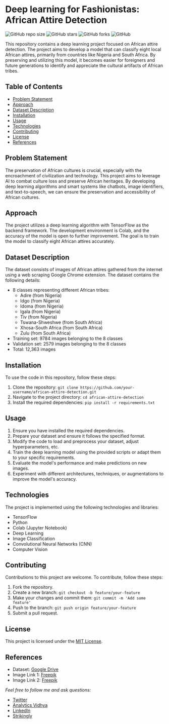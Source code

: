 # Deep learning for Fashionistas: African Attire Detection

![GitHub repo size](https://img.shields.io/github/repo-size/inuwamobarak/african_attire_detector)
![GitHub stars](https://img.shields.io/github/stars/inuwamobarak/african_attire_detector?style=social)
![GitHub forks](https://img.shields.io/github/forks/inuwamobarak/african_attire_detector?style=social)
![GitHub](https://img.shields.io/github/license/inuwamobarak/african_attire_detector)

This repository contains a deep learning project focused on African attire detection. The project aims to develop a model that can classify eight local African attires, primarily from countries like Nigeria and South Africa. By preserving and utilizing this model, it becomes easier for foreigners and future generations to identify and appreciate the cultural artifacts of African tribes.

## Table of Contents
- [Problem Statement](#problem-statement)
- [Approach](#approach)
- [Dataset Description](#dataset-description)
- [Installation](#installation)
- [Usage](#usage)
- [Technologies](#technologies)
- [Contributing](#contributing)
- [License](#license)
- [References](#references)

## Problem Statement
The preservation of African cultures is crucial, especially with the encroachment of civilization and technology. This project aims to leverage AI to combat culture loss and preserve African heritages. By developing deep learning algorithms and smart systems like chatbots, image identifiers, and text-to-speech, we can ensure the preservation and accessibility of African cultures.

## Approach
The project utilizes a deep learning algorithm with TensorFlow as the backend framework. The development environment is Colab, and the accuracy of the model is open to further improvement. The goal is to train the model to classify eight African attires accurately.

## Dataset Description
The dataset consists of images of African attires gathered from the internet using a web scraping Google Chrome extension. The dataset contains the following details:
- 8 classes representing different African tribes:
  - Adire (from Nigeria)
  - Idgo (from Nigeria)
  - Idoma (from Nigeria)
  - Igala (from Nigeria)
  - Tiv (from Nigeria)
  - Tswana-Shweshwe (from South Africa)
  - Xhosa-South Africa (from South Africa)
  - Zulu (from South Africa)
- Training set: 9784 images belonging to the 8 classes
- Validation set: 2579 images belonging to the 8 classes
- Total: 12,363 images

## Installation
To use the code in this repository, follow these steps:
1. Clone the repository: `git clone https://github.com/your-username/african-attire-detection.git`
2. Navigate to the project directory: `cd african-attire-detection`
3. Install the required dependencies: `pip install -r requirements.txt`

## Usage
1. Ensure you have installed the required dependencies.
2. Prepare your dataset and ensure it follows the specified format.
3. Modify the code to load and preprocess your dataset, adjust hyperparameters, etc.
4. Train the deep learning model using the provided scripts or adapt them to your specific requirements.
5. Evaluate the model's performance and make predictions on new images.
6. Experiment with different architectures, techniques, or augmentations to improve the model's accuracy.

## Technologies
The project is implemented using the following technologies and libraries:
- TensorFlow
- Python
- Colab (Jupyter Notebook)
- Deep Learning
- Image Classification
- Convolutional Neural Networks (CNN)
- Computer Vision

## Contributing
Contributions to this project are welcome. To contribute, follow these steps:
1. Fork the repository.
2. Create a new branch: `git checkout -b feature/your-feature`
3. Make your changes and commit them: `git commit -m 'Add some feature'`
4. Push to the branch: `git push origin feature/your-feature`
5. Submit a pull request.

## License
This project is licensed under the [MIT License](LICENSE).

## References
- Dataset: [Google Drive](https://drive.google.com/drive/folders/1jhMG6vnsKqDm5uILBMLezU2Ll5ljWOZy?usp=sharing)
- Image Link 1: [Freepik](https://www.freepik.com/free-photo/medium-shot-men-playing-drums_16130603.htm#from_view=detail_serie)
- Image Link 2: [Freepik](https://www.freepik.com/free-vector/african-people-clothing-flat-icons-collection_4006260.htm#query=african%20attire&position=32&from_view=search&track=ais)

*Feel free to follow me and ask questions:*

- [Twitter](https://twitter.com/InuwaAbraham)
- [Analytics Vidhya](https://www.analyticsvidhya.com/blog/author/inuwamobarak/)
- [LinkedIn](https://www.linkedin.com/in/mobarak-inuwa/)
- [Strikingly](https://mobarak.mystrikingly.com/) 


